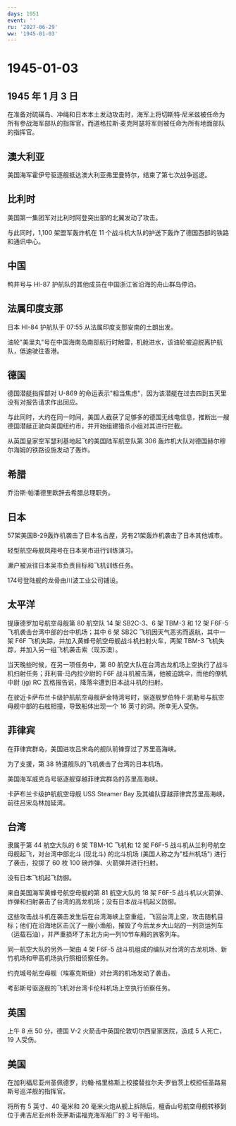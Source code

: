 ```yaml
---
days: 1951
event: ''
ru: '2027-06-29'
ww: '1945-01-03'
---
```


# 1945-01-03

## 1945 年 1 月 3 日

在准备对硫磺岛、冲绳和日本本土发动攻击时，海军上将切斯特·尼米兹被任命为所有参战海军部队的指挥官，而道格拉斯·麦克阿瑟将军则被任命为所有地面部队的指挥官。

## 澳大利亚

美国海军霍伊号驱逐舰抵达澳大利亚弗里曼特尔，结束了第七次战争巡逻。

## 比利时

美国第一集团军对比利时阿登突出部的北翼发动了攻击。

与此同时，1,100 架盟军轰炸机在 11
个战斗机大队的护送下轰炸了德国西部的铁路和通讯中心。

## 中国

鸭井号与 HI-87 护航队的其他成员在中国浙江省沿海的舟山群岛停泊。

## 法属印度支那

日本 HI-84 护航队于 07:55 从法属印度支那安南的土朗出发。

油轮"美里丸"号在中国海南岛南部航行时触雷，机舱进水，该油轮被迫脱离护航队，低速驶往香港。

## 德国

德国潜艇指挥部对 U-869
的命运表示"相当焦虑"，因为该潜艇在过去四到五天里没有对报告请求作出回应。

与此同时，大约在同一时间，美国人截获了足够多的德国无线电信息，推断出一艘德国潜艇正驶向美国纽约市，并开始组建猎杀小组对其进行拦截。

从英国皇家空军瑟利基地起飞的美国陆军航空队第 306
轰炸机大队对德国赫尔穆尔海姆的铁路设施发动了轰炸。

## 希腊

乔治斯·帕潘德里欧辞去希腊总理职务。

## 日本

57架美国B-29轰炸机袭击了日本名古屋，另有21架轰炸机袭击了日本其他城市。

轻型航空母舰凤翔号在日本吴市进行训练演习。

濑户被派往日本吴市负责目标和飞机训练任务。

174号登陆舰的龙骨由川波工业公司铺设。

## 太平洋

提康德罗加号航空母舰第 80 航空队 14 架 SB2C-3、6 架 TBM-3 和 12 架 F6F-5
飞机袭击台湾中部的台中机场；其中 6 架 SB2C
飞机因天气恶劣而返航，其中一架 F6F
飞机失踪，并加入黄蜂号航空母舰战斗机扫射火车，两架 TBM-3
飞机失踪，并加入另一组飞机袭击索（现苏澳）。

当天晚些时候，在另一项任务中，第 80
航空大队在台湾古龙机场上空执行了战斗机扫射任务；菲利普·马内拉少尉的 F6F
战斗机被击落，他被迫跳伞，而他的僚机中尉 (jg) RC
瓦格报告说，降落伞遭到日本战斗机的扫射。

在驶近卡萨布兰卡级护航航空母舰萨金特湾号时，驱逐舰罗伯特·F·凯勒号与航空母舰中部的右舷相撞，导致船体出现一个
16 英寸的洞。所幸无人受伤。

## 菲律宾

在菲律宾群岛，美国进攻吕宋岛的舰队前锋穿过了苏里高海峡。

为了支援，第 38 特遣舰队的飞机袭击了台湾的日本机场。

美国海军威克岛号驱逐舰穿越菲律宾群岛的苏里高海峡。

卡萨布兰卡级护航航空母舰 USS Steamer Bay
及其编队穿越菲律宾苏里高海峡，前往吕宋岛林加延湾。

## 台湾

隶属于第 44 航空大队的 6 架 TBM-1C 飞机和 12 架 F6F-5
战斗机从兰利号航空母舰起飞，对台湾中部北斗 (现北斗) 的北斗机场
(美国人称之为"桂州机场") 进行了袭击，投掷了 60 枚 100
磅炸弹、火箭弹并进行扫射。

没有日本飞机起飞防御。

来自美国海军黄蜂号航空母舰的第 81 航空大队的 18 架 F6F-5
战斗机以火箭弹、炸弹和扫射袭击了台湾的高龙机场；没有日本战斗机起义防御。

这些攻击战斗机在袭击发生后在台湾海峡上空重组，飞回台湾上空，攻击随机目标；他们在沿海地区击沉了一艘小渔船，摧毁了今后龙乡大山站的一列货运列车（运载石油），并严重损坏了东北方向一列10节车厢的旅客列车。

同一航空大队的另外一架由 4 架 F6F-5
战斗机组成的编队对台湾的古龙机场、新竹机场和甲高机场执行照相侦察任务。

约克城号航空母舰（埃塞克斯级）对台湾的机场发动了袭击。

考彭斯号驱逐舰的飞机对台湾卡伦科机场上空执行侦察任务。

## 英国

上午 8 点 50 分，德国 V-2 火箭击中英国伦敦切尔西皇家医院，造成 5
人死亡，19 人受伤。

## 美国

在加利福尼亚州圣佩德罗，约翰·格里格斯上校接替拉尔夫·罗伯茨上校担任圣路易斯号巡洋舰的指挥官。

将所有 5 英寸、40 毫米和 20
毫米火炮从舰上拆除后，檀香山号航空母舰转移到位于弗吉尼亚州朴茨茅斯诺福克海军船厂的
3 号干船坞。